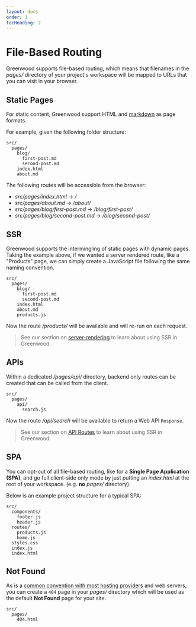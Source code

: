```yaml
---
layout: docs
order: 1
tocHeading: 2
---
```


# File-Based Routing

Greenwood supports file-based routing, which means that filenames in the _pages/_ directory of your project's workspace will be mapped to URLs that you can visit in your browser.

## Static Pages

For static content, Greenwood support HTML and [markdown](/docs/resources/markdown/) as page formats.

For example, given the following folder structure:

```shell
src/
  pages/
    blog/
      first-post.md
      second-post.md
    index.html
    about.md
```

The following routes will be accessible from the browser:

- _src/pages/index.html_ -> _/_
- _src/pages/about.md_ -> _/about/_
- _src/pages/blog/first-post.md_ -> _/blog/first-post/_
- _src/pages/blog/second-post.md_ -> _/blog/second-post/_

## SSR

Greenwood supports the intermingling of static pages with dynamic pages. Taking the example above, if we wanted a server rendered route, like a "Products" page, we can simply create a JavaScript file following the same naming convention.

```shell
src/
  pages/
    blog/
      first-post.md
      second-post.md
    index.html
    about.md
    products.js
```

Now the route _/products/_ will be available and will re-run on each request.

> See our section on [server-rendering](/docs/pages/server-rendering/) to learn about using SSR in Greenwood.

## APIs

Within a dedicated _/pages/api/_ directory, backend only routes can be created that can be called from the client.

```shell
src/
  pages/
    api/
      search.js
```

Now the route _/api/search_ will be available to return a Web API `Response`.

> See our section on [API Routes](/docs/pages/api-routes/) to learn about using SSR in Greenwood.

## SPA

You can opt-out of all file-based routing, like for a **Single Page Application (SPA)**, and go full client-side only mode by just putting an _index.html_ at the root of your workspace. (e.g. **no** _pages/_ directory).

Below is an example project structure for a typical SPA:

```shell
src/
  components/
    footer.js
    header.js
  routes/
    products.js
    home.js
  styles.css
  index.js
  index.html
```

## Not Found

As is a [common convention with most hosting providers](https://docs.netlify.com/routing/redirects/redirect-options/#custom-404-page-handling) and web servers, you can create a `404` page in your _pages/_ directory which will be used as the default **Not Found** page for your site.

```shell
src/
  pages/
    404.html
```
